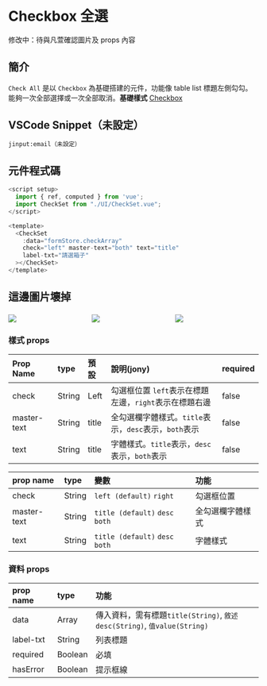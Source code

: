 # Checkbox 全選 <Badge type="info" text="複合元件" />

修改中：待與凡萱確認圖片及 props 內容

## 簡介

`Check All` 是以 `Checkbox` 為基礎搭建的元件，功能像 table list 標題左側勾勾。能夠一次全部選擇或一次全部取消。**基礎樣式** [Checkbox](../basic/checkbox.md)

## VSCode Snippet（未設定）

```md
jinput:email（未設定）
```

## 元件程式碼

```javascript
<script setup>
  import { ref, computed } from 'vue';
  import CheckSet from "./UI/CheckSet.vue";
</script>

<template>
  <CheckSet
    :data="formStore.checkArray"
    check="left" master-text="both" text="title"
    label-txt="請選箱子"
  ></CheckSet>
</template>
```

## 這邊圖片壞掉

<div style="display: flex; margin-top: 22px;">
  <div style="flex: 1;">
    <img src="../../.vuepress/public/images/checkall_1.png">
  </div>
  <div style="flex: 1;">
    <img src="../../.vuepress/public/images/checkall_2.png">
  </div>
  <div style="flex: 1;">
    <img src="../../.vuepress/public/images/checkall_3.png">
  </div>
</div>

### 樣式 props

| Prop Name   | type   | 預設  | 說明(jony)                                             | required |
| :---------- | :----- | :---- | :----------------------------------------------------- | :------- |
| check       | String | Left  | 勾選框位置 `left`表示在標題左邊，`right`表示在標題右邊 | false    |
| master-text | String | title | 全勾選欄字體樣式。`title`表示，`desc`表示，`both`表示  | false    |
| text        | String | title | 字體樣式。`title`表示，`desc`表示，`both`表示          | false    |

| prop name   | type   | 變數                            | 功能             |
| :---------- | :----- | :------------------------------ | :--------------- |
| check       | String | `left (default)` `right`        | 勾選框位置       |
| master-text | String | `title (default)` `desc` `both` | 全勾選欄字體樣式 |
| text        | String | `title (default)` `desc` `both` | 字體樣式         |

### 資料 props

| prop name | type    | 功能                                                                     |
| :-------- | :------ | :----------------------------------------------------------------------- |
| data      | Array   | 傳入資料，需有標題`title(String)`, `敘述desc(String)`, `值value(String)` |
| label-txt | String  | 列表標題                                                                 |
| required  | Boolean | 必填                                                                     |
| hasError  | Boolean | 提示框線                                                                 |
